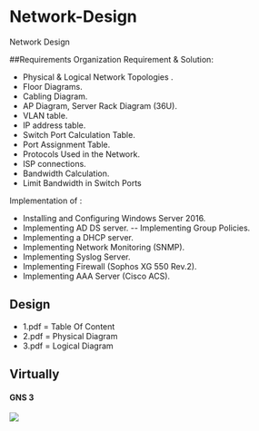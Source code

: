 # Network-Design
Network Design

##Requirements
 Organization Requirement & Solution:
  - Physical & Logical Network Topologies .
  - Floor Diagrams.
  - Cabling Diagram.
  - AP Diagram, Server Rack Diagram (36U).
  - VLAN table.
  - IP address table.
  - Switch Port Calculation Table.
  - Port Assignment Table.
  - Protocols Used in the Network.
  - ISP connections.
  - Bandwidth Calculation.
  - Limit Bandwidth in Switch Ports

Implementation of :
  - Installing and Configuring Windows Server 2016.
  - Implementing AD DS server.
  -- Implementing Group Policies.
  - Implementing a DHCP server.
  - Implementing Network Monitoring (SNMP).
  - Implementing Syslog Server.
  - Implementing Firewall (Sophos XG 550 Rev.2).
  - Implementing AAA Server (Cisco ACS).

## Design
 - 1.pdf = Table Of Content
 - 2.pdf = Physical Diagram
 - 3.pdf = Logical Diagram

## Virtually
#### GNS 3
![](/gns3.gif)
